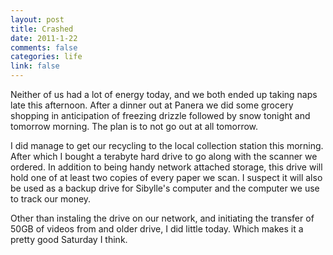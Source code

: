 ```yaml
--- 
layout: post
title: Crashed
date: 2011-1-22
comments: false
categories: life
link: false
---
```

Neither of us had a lot of energy today, and we both ended up taking naps late this afternoon. After a dinner out at Panera we did some grocery shopping in anticipation of freezing drizzle followed by snow tonight and tomorrow morning. The plan is to not go out at all tomorrow.

I did manage to get our recycling to the local collection station this morning. After which I bought a terabyte hard drive to go along with the scanner we ordered. In addition to being handy network attached storage, this drive will hold one of at least two copies of every paper we scan. I suspect it will also be used as a backup drive for Sibylle's computer and the computer we use to track our money.

Other than instaling the drive on our network, and initiating the transfer of 50GB of videos from and older drive, I did little today. Which makes it a pretty good Saturday I think.

